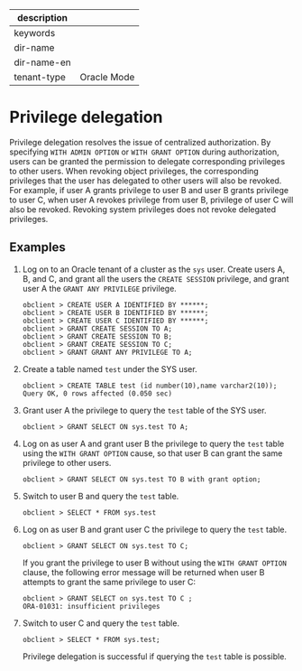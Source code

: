 |description||
|---|---|
|keywords||
|dir-name||
|dir-name-en||
|tenant-type|Oracle Mode|

# Privilege delegation

Privilege delegation resolves the issue of centralized authorization. By specifying `WITH ADMIN OPTION` or `WITH GRANT OPTION` during authorization, users can be granted the permission to delegate corresponding privileges to other users. When revoking object privileges, the corresponding privileges that the user has delegated to other users will also be revoked. For example, if user A grants privilege to user B and user B grants privilege to user C, when user A revokes privilege from user B, privilege of user C will also be revoked. Revoking system privileges does not revoke delegated privileges.

## Examples

1. Log on to an Oracle tenant of a cluster as the `sys` user. Create users A, B, and C, and grant all the users the `CREATE SESSION` privilege, and grant user A the `GRANT ANY PRIVILEGE` privilege. 

   ```shell
   obclient > CREATE USER A IDENTIFIED BY ******;
   obclient > CREATE USER B IDENTIFIED BY ******;
   obclient > CREATE USER C IDENTIFIED BY ******;
   obclient > GRANT CREATE SESSION TO A;
   obclient > GRANT CREATE SESSION TO B;
   obclient > GRANT CREATE SESSION TO C;
   obclient > GRANT GRANT ANY PRIVILEGE TO A;
   ```

2. Create a table named `test` under the SYS user. 

   ```shell
   obclient > CREATE TABLE test (id number(10),name varchar2(10));
   Query OK, 0 rows affected (0.050 sec)
   ```

3. Grant user A the privilege to query the `test` table of the SYS user. 

   ```shell
   obclient > GRANT SELECT ON sys.test TO A;
   ```

4. Log on as user A and grant user B the privilege to query the `test` table using the `WITH GRANT OPTION` cause, so that user B can grant the same privilege to other users. 

   ```shell
   obclient > GRANT SELECT ON sys.test TO B with grant option;
   ```

5. Switch to user B and query the `test` table. 

   ```shell
   obclient > SELECT * FROM sys.test
   ```

6. Log on as user B and grant user C the privilege to query the `test` table. 

   ```shell
   obclient > GRANT SELECT ON sys.test TO C;
   ```
   If you grant the privilege to user B without using the `WITH GRANT OPTION` clause, the following error message will be returned when user B attempts to grant the same privilege to user C:

   ```shell
   obclient > GRANT SELECT on sys.test TO C ;
   ORA-01031: insufficient privileges
   ```
7. Switch to user C and query the `test` table. 

    ```shell
    obclient > SELECT * FROM sys.test;
    ```
   
   Privilege delegation is successful if querying the `test` table is possible.